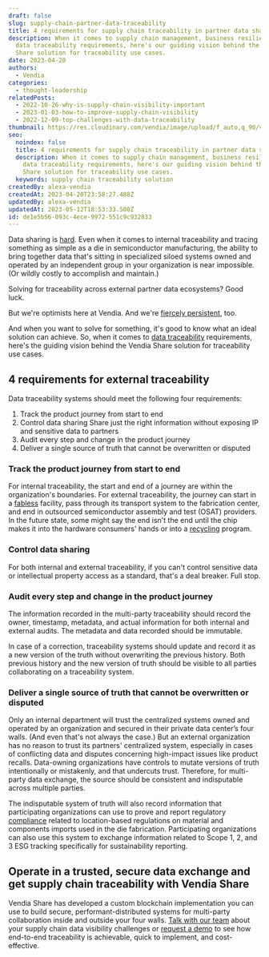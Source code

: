 ```yaml
---
draft: false
slug: supply-chain-partner-data-traceability
title: 4 requirements for supply chain traceability in partner data sharing
description: When it comes to supply chain management, business resiliency, and
  data traceability requirements, here's our guiding vision behind the Vendia
  Share solution for traceability use cases.
date: 2023-04-20
authors:
  - Vendia
categories:
  - thought-leadership
relatedPosts:
  - 2022-10-26-why-is-supply-chain-visibility-important
  - 2023-01-03-how-to-improve-supply-chain-visibility
  - 2022-12-09-top-challenges-with-data-traceability
thumbnail: https://res.cloudinary.com/vendia/image/upload/f_auto,q_90/v1680543252/Website/Iso/a_gy5wja.png
seo:
  noindex: false
  title: 4 requirements for supply chain traceability in partner data sharing
  description: When it comes to supply chain management, business resiliency, and
    data traceability requirements, here's our guiding vision behind the Vendia
    Share solution for traceability use cases.
  keywords: supply chain traceability solution
createdBy: alexa-vendia
createdAt: 2023-04-20T23:58:27.488Z
updatedBy: alexa-vendia
updatedAt: 2023-05-12T18:53:33.500Z
id: de1e5b56-093c-4ece-9972-551c9c932833
---
```


Data sharing is [hard](https://www.mckinsey.com/capabilities/operations/our-insights/future-proofing-the-supply-chain). Even when it comes to internal traceability and tracing something as simple as a die in semiconductor manufacturing, the ability to bring together data that's sitting in specialized siloed systems owned and operated by an independent group in your organization is near impossible. (Or wildly costly to accomplish and maintain.)

Solving for traceability across external partner data ecosystems? Good luck.

But we're optimists here at Vendia. And we're [fiercely persistent](https://www.vendia.com/blog/kind-is-strong), too.

And when you want to solve for something, it's good to know what an ideal solution can achieve. So, when it comes to [data traceability](https://www.vendia.com/blog/build-a-modern-secure-data-exchange-for-semiconductor-traceability-with-vendia) requirements, here's the guiding vision behind the Vendia Share solution for traceability use cases.

## 4 requirements for external traceability

Data traceability systems should meet the following four requirements:

1. Track the product journey from start to end
2. Control data sharing Share just the right information without exposing IP and sensitive data to partners
3. Audit every step and change in the product journey
4. Deliver a single source of truth that cannot be overwritten or disputed

### Track the product journey from start to end

For internal traceability, the start and end of a journey are within the organization's boundaries. For external traceability, the journey can start in a [fabless](https://www.bloomberg.com/news/features/2021-01-25/the-world-is-dangerously-dependent-on-taiwan-for-semiconductors) facility, pass through its transport system to the fabrication center, and end in outsourced semiconductor assembly and test (OSAT) providers. In the future state, some might say the end isn't the end until the chip makes it into the hardware consumers' hands or into a [recycling](https://tlo.mit.edu/technologies/recycling-compound-semiconductor-photovoltaics-means-ambipolar-electrolysis) program.

### Control data sharing 

For both internal and external traceability, if you can't control sensitive data or intellectual property access as a standard, that's a deal breaker. Full stop.

### Audit every step and change in the product journey

The information recorded in the multi-party traceability should record the owner, timestamp, metadata, and actual information for both internal and external audits. The metadata and data recorded should be immutable. 

In case of a correction, traceability systems should update and record it as a new version of the truth without overwriting the previous history. Both previous history and the new version of truth should be visible to all parties collaborating on a traceability system.

### Deliver a single source of truth that cannot be overwritten or disputed

Only an internal department will trust the centralized systems owned and operated by an organization and secured in their private data center’s four walls. (And even that's not always the case.) But an external organization has no reason to trust its partners' centralized system, especially in cases of conflicting data and disputes concerning high-impact issues like product recalls. Data-owning organizations have controls to mutate versions of truth intentionally or mistakenly, and that undercuts trust. Therefore, for multi-party data exchange, the source should be consistent and indisputable across multiple parties.

The indisputable system of truth will also record information that participating organizations can use to prove and report regulatory [compliance](https://www.vendia.com/use-case/compliance) related to location-based regulations on material and components imports used in the die fabrication. Participating organizations can also use this system to exchange information related to Scope 1, 2, and 3 ESG tracking specifically for sustainability reporting.



## Operate in a trusted, secure data exchange and get supply chain traceability with Vendia Share

Vendia Share has developed a custom blockchain implementation you can use to build secure, performant-distributed systems for multi-party collaboration inside and outside your four walls. [Talk with our team](https://www.vendia.com/contact-us) about your supply chain data visibility challenges or [request a demo](https://meetings.hubspot.com/aashish3/15-minute-demo-of-vendia-share) to see how end-to-end traceability is achievable, quick to implement, and cost-effective.
